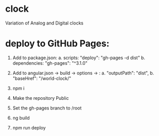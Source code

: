 # clock

Variation of Analog and Digital clocks

# deploy to GitHub Pages:

1. Add to package.json:
   a. scripts: "deploy": "gh-pages -d dist"
   b. dependencies: "gh-pages": "^3.1.0"
2. Add to angular.json -> build -> options -> :
   a. "outputPath": "dist",
   b. "baseHref": "/world-clock/"

3. npm i

4. Make the repository Public
5. Set the gh-pages branch to /root
6. ng build
7. npm run deploy
